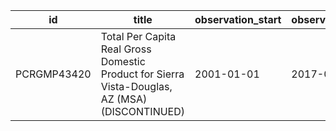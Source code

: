 | id          | title                                                                                          | observation_start   | observation_end   |
|-------------|------------------------------------------------------------------------------------------------|---------------------|-------------------|
| PCRGMP43420 | Total Per Capita Real Gross Domestic Product for Sierra Vista-Douglas, AZ (MSA) (DISCONTINUED) | 2001-01-01          | 2017-01-01        |